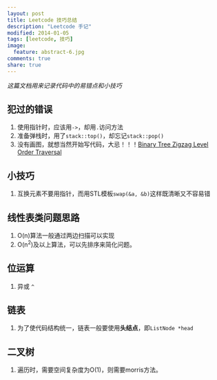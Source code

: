 ```yaml
---
layout: post
title: Leetcode 技巧总结
description: "Leetcode 手记"
modified: 2014-01-05
tags: [leetcode, 技巧]
image:
  feature: abstract-6.jpg
comments: true
share: true
---
```


*这篇文档用来记录代码中的易错点和小技巧*

## 犯过的错误 ##
1. 使用指针时，应该用`->`，却用`.`访问方法
2. 准备弹栈时，用了`stack::top()`，却忘记`stack::pop()`
3. 没有画图，就想当然开始写代码，大忌！！！[Binary Tree Zigzag Level Order Traversal](http://oj.leetcode.com/problems/binary-tree-zigzag-level-order-traversal/)


## 小技巧 ##
1. 互换元素不要用指针，而用STL模板`swap(&a, &b)`这样既清晰又不容易错

## 线性表类问题思路 ##
1. O(n)算法一般通过两边扫描可以实现
2. O(n<sup>2</sup>)及以上算法，可以先排序来简化问题。

## 位运算 ##
1. 异或 `^`

## 链表 ##
1. 为了使代码结构统一，链表一般要使用**头结点**，即`ListNode *head`

## 二叉树 ##
1. 遍历时，需要空间复杂度为O(1)，则需要morris方法。


